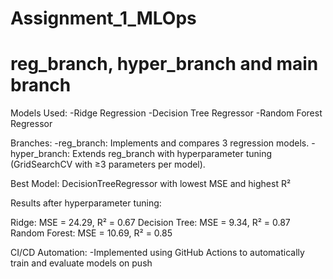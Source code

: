 # Assignment_1_MLOps
# reg_branch, hyper_branch and main branch


Models Used:
-Ridge Regression
-Decision Tree Regressor
-Random Forest Regressor

Branches:
-reg_branch: Implements and compares 3 regression models.
-hyper_branch: Extends reg_branch with hyperparameter tuning (GridSearchCV with ≥3 parameters per model).

Best Model: DecisionTreeRegressor with lowest MSE and highest R²

Results after hyperparameter tuning:

Ridge: MSE = 24.29, R² = 0.67
Decision Tree: MSE = 9.34, R² = 0.87
Random Forest: MSE = 10.69, R² = 0.85

CI/CD Automation:
-Implemented using GitHub Actions to automatically train and evaluate models on push
